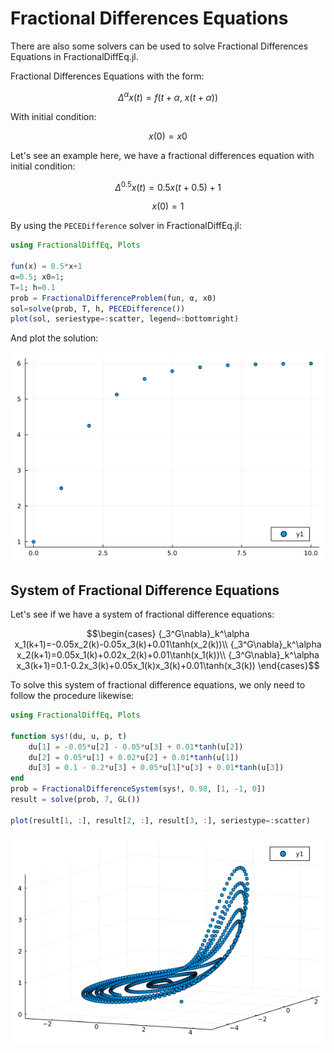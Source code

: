 # Fractional Differences Equations

There are also some solvers can be used to solve Fractional Differences Equations in FractionalDiffEq.jl.

Fractional Differences Equations with the form:

```math
\Delta^{\alpha}x(t)=f(t+\alpha,\ x(t+\alpha))
```

With initial condition:

```math
x(0)=x0
```

Let's see an example here, we have a fractional differences equation with initial condition:

```math
\Delta^{0.5}x(t)=0.5x(t+0.5)+1
```

```math
x(0)=1
```

By using the ```PECEDifference``` solver in FractionalDiffEq.jl:

```julia
using FractionalDiffEq, Plots

fun(x) = 0.5*x+1
α=0.5; x0=1;
T=1; h=0.1
prob = FractionalDifferenceProblem(fun, α, x0)
sol=solve(prob, T, h, PECEDifference())
plot(sol, seriestype=:scatter, legend=:bottomright)
```

And plot the solution:

![Differences](./assets/fractionaldifference.png)

## System of Fractional Difference Equations

Let's see if we have a system of fractional difference equations:

```math
\begin{cases}
{_3^G\nabla}_k^\alpha x_1(k+1)=-0.05x_2(k)-0.05x_3(k)+0.01\tanh(x_2(k))\\
{_3^G\nabla}_k^\alpha x_2(k+1)=0.05x_1(k)+0.02x_2(k)+0.01\tanh(x_1(k))\\
{_3^G\nabla}_k^\alpha x_3(k+1)=0.1-0.2x_3(k)+0.05x_1(k)x_3(k)+0.01\tanh(x_3(k))
\end{cases}
```

To solve this system of fractional difference equations, we only need to follow the procedure likewise:

```julia
using FractionalDiffEq, Plots

function sys!(du, u, p, t)
    du[1] = -0.05*u[2] - 0.05*u[3] + 0.01*tanh(u[2])
    du[2] = 0.05*u[1] + 0.02*u[2] + 0.01*tanh(u[1])
    du[3] = 0.1 - 0.2*u[3] + 0.05*u[1]*u[3] + 0.01*tanh(u[3])
end
prob = FractionalDifferenceSystem(sys!, 0.98, [1, -1, 0])
result = solve(prob, 7, GL())

plot(result[1, :], result[2, :], result[3, :], seriestype=:scatter)
```

![FNN](./assets/fractionalneuralnetwork.png)